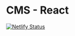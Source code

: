 # CMS - React

[![Netlify Status](https://api.netlify.com/api/v1/badges/5fedd427-3068-4fef-b96b-227b65a0dbb0/deploy-status)](https://app.netlify.com/sites/io90/deploys)
